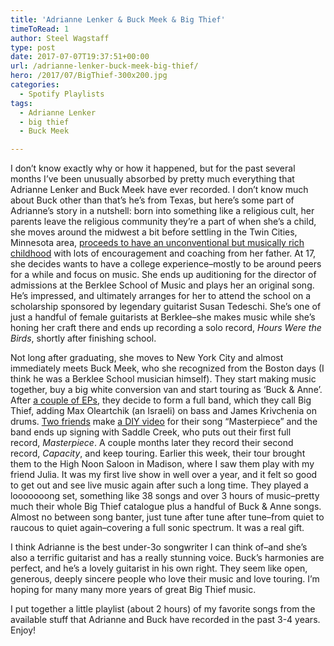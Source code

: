 ```yaml
---
title: 'Adrianne Lenker & Buck Meek & Big Thief'
timeToRead: 1 
author: Steel Wagstaff
type: post
date: 2017-07-07T19:37:51+00:00
url: /adrianne-lenker-buck-meek-big-thief/
hero: /2017/07/BigThief-300x200.jpg
categories:
  - Spotify Playlists
tags:
  - Adrianne Lenker
  - big thief
  - Buck Meek

---
```

I don&#8217;t know exactly why or how it happened, but for the past several months I&#8217;ve been unusually absorbed by pretty much everything that Adrianne Lenker and Buck Meek have ever recorded. I don&#8217;t know much about Buck other than that&#8217;s he&#8217;s from Texas, but here&#8217;s some part of Adrianne&#8217;s story in a nutshell: born into something like a religious cult, her parents leave the religious community they&#8217;re a part of when she&#8217;s a child, she moves around the midwest a bit before settling in the Twin Cities, Minnesota area, <a href="http://pitchfork.com/thepitch/1482-big-thiefs-adrianne-lenker-has-seen-some-shit/" target="_blank" rel="noopener">proceeds to have an unconventional but musically rich childhood</a> with lots of encouragement and coaching from her father. At 17, she decides wants to have a college experience&#8211;mostly to be around peers for a while and focus on music. She ends up auditioning for the director of admissions at the Berklee School of Music and plays her an original song. He&#8217;s impressed, and ultimately arranges for her to attend the school on a scholarship sponsored by legendary guitarist Susan Tedeschi. She&#8217;s one of just a handful of female guitarists at Berklee&#8211;she makes music while she&#8217;s honing her craft there and ends up recording a solo record, _Hours Were the Birds_, shortly after finishing school.

Not long after graduating, she moves to New York City and almost immediately meets Buck Meek, who she recognized from the Boston days (I think he was a Berklee School musician himself). They start making music together, buy a big white conversion van and start touring as &#8216;Buck & Anne&#8217;. After <a href="https://buckandanne.bandcamp.com/" target="_blank" rel="noopener">a couple of EPs</a>, they decide to form a full band, which they call Big Thief, adding Max Oleartchik (an Israeli) on bass and James Krivchenia on drums. <a href="http://www.slope.house/about.html" target="_blank" rel="noopener">Two friends</a> make <a href="https://www.youtube.com/watch?v=oacUgWXrqwc" target="_blank" rel="noopener">a DIY video</a> for their song &#8220;Masterpiece&#8221; and the band ends up signing with Saddle Creek, who puts out their first full record, _Masterpiece_. A couple months later they record their second record, _Capacity_, and keep touring. Earlier this week, their tour brought them to the High Noon Saloon in Madison, where I saw them play with my friend Julia. It was my first live show in well over a year, and it felt so good to get out and see live music again after such a long time. They played a looooooong set, something like 38 songs and over 3 hours of music&#8211;pretty much their whole Big Thief catalogue plus a handful of Buck & Anne songs. Almost no between song banter, just tune after tune after tune&#8211;from quiet to raucous to quiet again&#8211;covering a full sonic spectrum. It was a real gift.

I think Adrianne is the best under-3o songwriter I can think of&#8211;and she&#8217;s also a terrific guitarist and has a really stunning voice. Buck&#8217;s harmonies are perfect, and he&#8217;s a lovely guitarist in his own right. They seem like open, generous, deeply sincere people who love their music and love touring. I&#8217;m hoping for many many more years of great Big Thief music.

I put together a little playlist (about 2 hours) of my favorite songs from the available stuff that Adrianne and Buck have recorded in the past 3-4 years. Enjoy!
